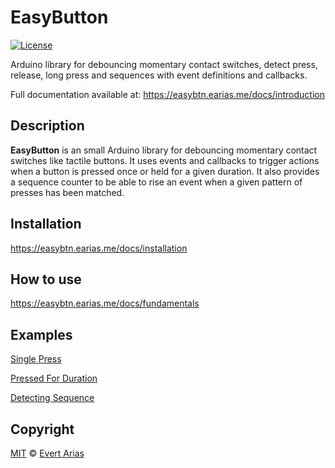 # EasyButton

[![License](https://img.shields.io/badge/license-MIT%20License-blue.svg)](http://doge.mit-license.org)

Arduino library for debouncing momentary contact switches, detect press, release, long press and sequences with event definitions and callbacks.

Full documentation available at: https://easybtn.earias.me/docs/introduction

## Description

**EasyButton** is an small Arduino library for debouncing momentary contact switches like tactile buttons. It uses events and callbacks to trigger actions when a button is pressed once or held for a given duration. It also provides a sequence counter to be able to rise an event when a given pattern of presses has been matched.

## Installation
https://easybtn.earias.me/docs/installation


## How to use
https://easybtn.earias.me/docs/fundamentals


## Examples
[Single Press](https://easybtn.earias.me/docs/on-single-press-example)

[Pressed For Duration](https://easybtn.earias.me/docs/on-pressed-for-duration-example)

[Detecting Sequence](https://easybtn.earias.me/docs/on-sequence-example)


## Copyright

[MIT](../LICENSE.md) © [Evert Arias](https://evert-arias.github.io/)
